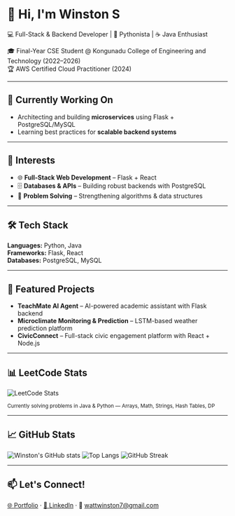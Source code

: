 # 👋 Hi, I'm Winston S  

💻 Full-Stack & Backend Developer | 🐍 Pythonista | ☕ Java Enthusiast  

🎓 Final-Year CSE Student @ Kongunadu College of Engineering and Technology (2022–2026)  
🏆 AWS Certified Cloud Practitioner (2024)  

---

## 🔭 Currently Working On  
- Architecting and building **microservices** using Flask + PostgreSQL/MySQL  
- Learning best practices for **scalable backend systems**  

---

## 🧠 Interests  
- 🌐 **Full-Stack Web Development** – Flask + React  
- 🗄️ **Databases & APIs** – Building robust backends with PostgreSQL
- 🧩 **Problem Solving** – Strengthening algorithms & data structures  

---

## 🛠 Tech Stack  
**Languages:** Python, Java  
**Frameworks:** Flask, React  
**Databases:** PostgreSQL, MySQL  

---

## 🚀 Featured Projects  
- **TeachMate AI Agent** – AI-powered academic assistant with Flask backend  
- **Microclimate Monitoring & Prediction** – LSTM-based weather prediction platform  
- **CivicConnect** – Full-stack civic engagement platform with React + Node.js  

---

## 📊 LeetCode Stats  

![LeetCode Stats](https://leetcard.jacoblin.cool/wattwinston7?theme=dark&font=Karla)

<sub>Currently solving problems in Java & Python — Arrays, Math, Strings, Hash Tables, DP</sub>

---

## 📈 GitHub Stats  

![Winston's GitHub stats](https://github-readme-stats.vercel.app/api?username=wattwinston7&show_icons=true&theme=radical)
![Top Langs](https://github-readme-stats.vercel.app/api/top-langs/?username=wattwinston7&layout=compact&theme=radical)
![GitHub Streak](https://streak-stats.demolab.com?user=wattwinston7&theme=radical&date_format=j%20M%5B%20Y%5D)

---

## 📫 Let's Connect!  
[🌐 Portfolio](https://winstons.me) · [💼 LinkedIn](https://www.linkedin.com/in/winstonwatt) · 📧 wattwinston7@gmail.com  
